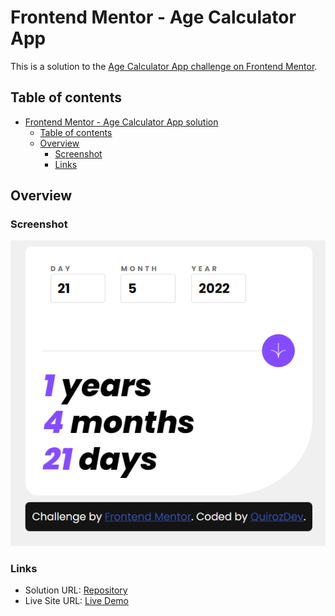# Frontend Mentor - Age Calculator App

This is a solution to the [Age Calculator App challenge on Frontend Mentor](https://www.frontendmentor.io/challenges/age-calculator-app-dF9DFFpj-Q/hub).

## Table of contents

- [Frontend Mentor - Age Calculator App solution](#frontend-mentor---age-calculator-app-solution)
  - [Table of contents](#table-of-contents)
  - [Overview](#overview)
    - [Screenshot](#screenshot)
    - [Links](#links)

## Overview

### Screenshot

![Screenshot](./dist/assets/screenshot.png)

### Links

- Solution URL: [Repository](https://github.com/Quirozdev/AgeCalculatorApp)
- Live Site URL: [Live Demo](https://quirozdev.github.io/AgeCalculatorApp/)

